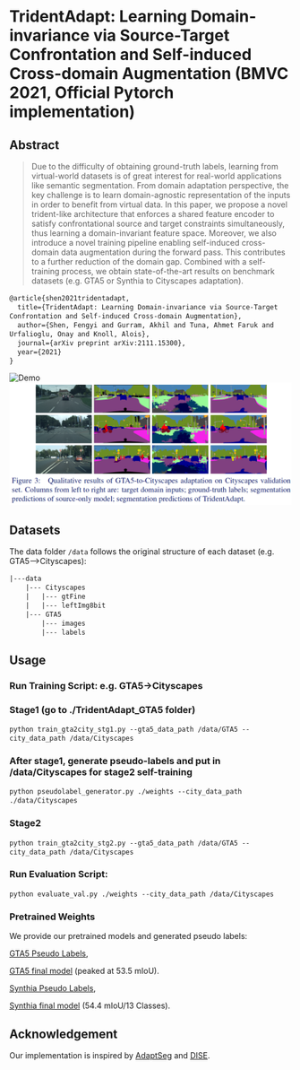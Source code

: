# TridentAdapt: Learning Domain-invariance via Source-Target Confrontation and Self-induced Cross-domain Augmentation (BMVC 2021, Official Pytorch implementation)

## Abstract
>Due to the difficulty of obtaining ground-truth labels, learning from virtual-world datasets is of great interest for real-world applications like semantic segmentation. From domain adaptation perspective, the key challenge is to learn domain-agnostic representation of the inputs in order to benefit from virtual data. In this paper, we propose a novel trident-like architecture that enforces a shared feature encoder to satisfy confrontational source and target constraints simultaneously, thus learning a domain-invariant feature space. Moreover, we also introduce a novel training pipeline enabling self-induced cross-domain data augmentation during the forward pass. This contributes to a further reduction of the domain gap. Combined with a self-training process, we obtain state-of-the-art results on benchmark datasets (e.g. GTA5 or Synthia to Cityscapes adaptation).

```
@article{shen2021tridentadapt,
  title={TridentAdapt: Learning Domain-invariance via Source-Target Confrontation and Self-induced Cross-domain Augmentation},
  author={Shen, Fengyi and Gurram, Akhil and Tuna, Ahmet Faruk and Urfalioglu, Onay and Knoll, Alois},
  journal={arXiv preprint arXiv:2111.15300},
  year={2021}
}
```

![Demo](media/demo.gif)
![Results](media/results.PNG)


## Datasets
The data folder `/data` follows the original structure of each dataset (e.g. GTA5-->Cityscapes):
  ```
  |---data
      |--- Cityscapes
      |   |--- gtFine
      |   |--- leftImg8bit
      |--- GTA5
          |--- images
          |--- labels
  ```
## Usage

### Run Training Script: e.g. GTA5->Cityscapes 
### Stage1 (go to ./TridentAdapt_GTA5 folder)
```
python train_gta2city_stg1.py --gta5_data_path /data/GTA5 --city_data_path /data/Cityscapes
```
### After stage1, generate pseudo-labels and put in /data/Cityscapes for stage2 self-training
```
python pseudolabel_generator.py ./weights --city_data_path ./data/Cityscapes
```
### Stage2
```
python train_gta2city_stg2.py --gta5_data_path /data/GTA5 --city_data_path /data/Cityscapes
```
### Run Evaluation Script:
```
python evaluate_val.py ./weights --city_data_path /data/Cityscapes
```

### Pretrained Weights
We provide our pretrained models and generated pseudo labels:

[GTA5 Pseudo Labels](https://drive.google.com/file/d/1tJyPameytkrbcYsfjm3EG6Pats2JzNIT/view?usp=sharing),

[GTA5 final model](https://drive.google.com/file/d/1rtZUDPIthlnvQcaPCbX-O0ydXrrikHvp/view?usp=sharing) (peaked at 53.5 mIoU).

[Synthia Pseudo Labels](https://drive.google.com/file/d/1SqEMtKxaEAfNGUzpTRCvoRg9bzRaLYWO/view?usp=sharing),

[Synthia final model](https://drive.google.com/file/d/1s04T-YXkbezxdQByHzo1LfUxQSru_Pks/view?usp=sharing) (54.4 mIoU/13 Classes).


## Acknowledgement
Our implementation is inspired by [AdaptSeg](https://github.com/wasidennis/AdaptSegNet) and [DISE](https://github.com/a514514772/DISE-Domain-Invariant-Structure-Extraction).

